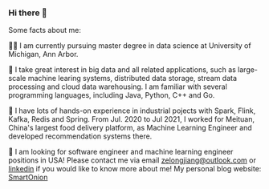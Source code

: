 ### Hi there 👋

Some facts about me:

👨‍🎓 I am currently pursuing master degree in data science at University of Michigan, Ann Arbor. 

🥑 I take great interest in big data and all related applications, such as large-scale machine learing systems, distributed data storage, stream data processing and cloud data warehousing. I am familiar with several programming languages, including Java, Python, C++ and Go.

🐼 I have lots of hands-on experience in industrial pojects with Spark, Flink, Kafka, Redis and Spring. From Jul. 2020 to Jul 2021, I worked for Meituan, China's largest food delivery platform, as Machine Learning Engineer and developed recommendation systems there.

🔎 I am looking for software engineer and machine learning engineer positions in USA! Please contact me via email zelongjiang@outlook.com or [linkedin](https://www.linkedin.com/in/zelong-zane-jiang-49b388168/) if you would like to know more about me! My personal blog website: [SmartOnion](https://kungtalon.github.io/)

<!--
**kungtalon/kungtalon** is a ✨ _special_ ✨ repository because its `README.md` (this file) appears on your GitHub profile.

Here are some ideas to get you started:

- 🔭 I’m currently working on ...
- 🌱 I’m currently learning ...
- 👯 I’m looking to collaborate on ...
- 🤔 I’m looking for help with ...
- 💬 Ask me about ...
- 📫 How to reach me: ...
- 😄 Pronouns: ...
- ⚡ Fun fact: ...
-->
